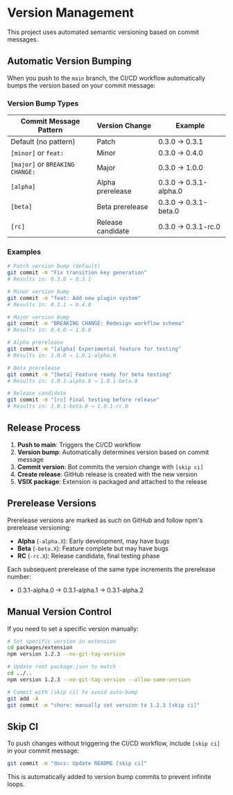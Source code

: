 # Version Management

This project uses automated semantic versioning based on commit messages.

## Automatic Version Bumping

When you push to the `main` branch, the CI/CD workflow automatically bumps the version based on your commit message:

### Version Bump Types

| Commit Message Pattern | Version Change | Example |
|------------------------|----------------|---------|
| Default (no pattern) | Patch | 0.3.0 → 0.3.1 |
| `[minor]` or `feat:` | Minor | 0.3.0 → 0.4.0 |
| `[major]` or `BREAKING CHANGE:` | Major | 0.3.0 → 1.0.0 |
| `[alpha]` | Alpha prerelease | 0.3.0 → 0.3.1-alpha.0 |
| `[beta]` | Beta prerelease | 0.3.0 → 0.3.1-beta.0 |
| `[rc]` | Release candidate | 0.3.0 → 0.3.1-rc.0 |

### Examples

```bash
# Patch version bump (default)
git commit -m "Fix transition key generation"
# Results in: 0.3.0 → 0.3.1

# Minor version bump
git commit -m "feat: Add new plugin system"
# Results in: 0.3.1 → 0.4.0

# Major version bump
git commit -m "BREAKING CHANGE: Redesign workflow schema"
# Results in: 0.4.0 → 1.0.0

# Alpha prerelease
git commit -m "[alpha] Experimental feature for testing"
# Results in: 1.0.0 → 1.0.1-alpha.0

# Beta prerelease
git commit -m "[beta] Feature ready for beta testing"
# Results in: 1.0.1-alpha.0 → 1.0.1-beta.0

# Release candidate
git commit -m "[rc] Final testing before release"
# Results in: 1.0.1-beta.0 → 1.0.1-rc.0
```

## Release Process

1. **Push to main**: Triggers the CI/CD workflow
2. **Version bump**: Automatically determines version based on commit message
3. **Commit version**: Bot commits the version change with `[skip ci]`
4. **Create release**: GitHub release is created with the new version
5. **VSIX package**: Extension is packaged and attached to the release

## Prerelease Versions

Prerelease versions are marked as such on GitHub and follow npm's prerelease versioning:

- **Alpha** (`-alpha.X`): Early development, may have bugs
- **Beta** (`-beta.X`): Feature complete but may have bugs
- **RC** (`-rc.X`): Release candidate, final testing phase

Each subsequent prerelease of the same type increments the prerelease number:
- 0.3.1-alpha.0 → 0.3.1-alpha.1 → 0.3.1-alpha.2

## Manual Version Control

If you need to set a specific version manually:

```bash
# Set specific version in extension
cd packages/extension
npm version 1.2.3 --no-git-tag-version

# Update root package.json to match
cd ../..
npm version 1.2.3 --no-git-tag-version --allow-same-version

# Commit with [skip ci] to avoid auto-bump
git add -A
git commit -m "chore: manually set version to 1.2.3 [skip ci]"
```

## Skip CI

To push changes without triggering the CI/CD workflow, include `[skip ci]` in your commit message:

```bash
git commit -m "docs: Update README [skip ci]"
```

This is automatically added to version bump commits to prevent infinite loops.
